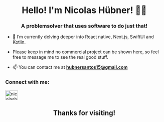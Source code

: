 <h1 align="center">Hello! I'm Nicolas Hübner! 👨‍💻</h1>
<h3 align="center">A problemsolver that uses software to do just that!</h3>

- 🔭 I’m currently delving deeper into React native, Next.js, SwiftUI and Kotlin.


- Please keep in mind no commercial project can be shown here, so feel free to message me to see the real good stuff.


- 📫 You can contact me at **hubnersantos15@gmail.com**

<h3 align="left">Connect with me:</h3>
<p align="left">
<a href="https://linkedin.com/in/nicolashsantos" target="blank"><img align="center" src="https://raw.githubusercontent.com/rahuldkjain/github-profile-readme-generator/master/src/images/icons/Social/linked-in-alt.svg" alt="nicolashubner" height="30" width="40" /></a>
</p>

[//]: # (<h1>🔧  Technologies & Tools</h1>)

[//]: # ()
[//]: # (<div align="center">)

[//]: # (<table>)

[//]: # (  <tr>)

[//]: # (    <td align="center" height="108" width="108">)

[//]: # (      <img)

[//]: # (        src="https://cdn.jsdelivr.net/gh/devicons/devicon/icons/javascript/javascript-plain.svg")

[//]: # (        width="48")

[//]: # (        height="48")

[//]: # (        alt="JavaScript")

[//]: # (      />)

[//]: # (      <br /><strong>JavaScript</strong>)

[//]: # (    </td>)

[//]: # (    <td align="center" height="108" width="108">)

[//]: # (      <img)

[//]: # (        src="https://cdn.jsdelivr.net/gh/devicons/devicon/icons/typescript/typescript-plain.svg")

[//]: # (        width="48")

[//]: # (        height="48")

[//]: # (        alt="TypeScript")

[//]: # (      />)

[//]: # (      <br /><strong>TypeScript</strong>)

[//]: # (    </td>)

[//]: # (    <td align="center" height="108" width="108">)

[//]: # (      <img)

[//]: # (        src="https://cdn.jsdelivr.net/gh/devicons/devicon/icons/redux/redux-original.svg")

[//]: # (        width="48")

[//]: # (        height="48")

[//]: # (        alt="Redux")

[//]: # (      />)

[//]: # (      <br /><strong>Redux</strong>)

[//]: # (    </td>)

[//]: # (     <td align="center" height="108" width="108">)

[//]: # (    <img)

[//]: # (      src="https://img.icons8.com/color/48/net-framework.png")

[//]: # (       width="48")

[//]: # (        height="48")

[//]: # (        alt=".Net Core")

[//]: # (      />)

[//]: # (      <br /><strong>.Net Core</strong>)

[//]: # (    </td>)

[//]: # (  </tr>)

[//]: # (  <tr>)

[//]: # (    </td>)

[//]: # (        <td align="center" height="108" width="108">)

[//]: # (      <img)

[//]: # (        src="https://cdn.jsdelivr.net/gh/devicons/devicon/icons/react/react-original.svg")

[//]: # (        width="48")

[//]: # (        height="48")

[//]: # (        alt="React")

[//]: # (      />)

[//]: # (      <br /><strong>React</strong>)

[//]: # (    </td>)

[//]: # (    <td align="center" height="108" width="108">)

[//]: # (      <img)

[//]: # (        src="https://cdn.jsdelivr.net/gh/devicons/devicon/icons/react/react-original.svg")

[//]: # (        width="48")

[//]: # (        height="48")

[//]: # (        alt="React Native")

[//]: # (      />)

[//]: # (      <br /><strong>React Native</strong>)

[//]: # (    </td>)

[//]: # (     <td align="center" height="108" width="108">)

[//]: # (      <img)

[//]: # (        src="https://cdn.jsdelivr.net/gh/devicons/devicon/icons/jest/jest-plain.svg")

[//]: # (        width="48")

[//]: # (        height="48")

[//]: # (        alt="Jest")

[//]: # (      />)

[//]: # (      <br /><strong>Jest</strong>)

[//]: # (    </td>)

[//]: # (    <td align="center" height="108" width="108">)

[//]: # (      <img)

[//]: # (        src="https://d33wubrfki0l68.cloudfront.net/e937e774cbbe23635999615ad5d7732decad182a/26072/logo-small.ede75a6b.svg")

[//]: # (        width="48")

[//]: # (        height="48")

[//]: # (        alt="NestJs")

[//]: # (      />)

[//]: # (      <br /><strong>NestJs</strong>)

[//]: # (     </tr>)

[//]: # (    <td align="center" height="108" width="108">)

[//]: # (      <img)

[//]: # (        src='https://img.icons8.com/color/48/000000/nodejs.png')

[//]: # (        width="48")

[//]: # (        height="48")

[//]: # (        alt="Node.js")

[//]: # (      />)

[//]: # (      <br /><strong>Node.js</strong>)

[//]: # (    </td>)

[//]: # (     <td align="center" height="108" width="108">)

[//]: # (      <img)

[//]: # (        src='https://img.icons8.com/color/48/000000/mongodb.png')

[//]: # (        width="48")

[//]: # (        height="48")

[//]: # (        alt="Mongodb")

[//]: # (      />)

[//]: # (      <br /><strong>Mongodb</strong>)

[//]: # (    </td>)

[//]: # (    <td align="center" height="108" width="108">)

[//]: # (      <img)

[//]: # (        src='https://www.docker.com/wp-content/uploads/2022/03/vertical-logo-monochromatic.png')

[//]: # (        width="48")

[//]: # (        height="48")

[//]: # (        alt="Docker")

[//]: # (      />)

[//]: # (      <br /><strong>Docker</strong>)

[//]: # (    </td>)

[//]: # (     </td>)

[//]: # (     <td align="center" height="108" width="108">)

[//]: # (      <img)

[//]: # (        src="https://img.icons8.com/external-tal-revivo-shadow-tal-revivo/24/external-kotlin-a-cross-platform-statically-typed-general-purpose-programming-language-with-type-inference-logo-shadow-tal-revivo.png")

[//]: # (        width="48")

[//]: # (        height="48")

[//]: # (        alt="Kotlin")

[//]: # (      />)

[//]: # (      <br /><strong>Kotlin</strong>)

[//]: # (    </td>)

[//]: # (     </tr>)

[//]: # (</table>)

[//]: # (</div>)

[//]: # (# 📈 Stats)

[//]: # (<div align="center">)

[//]: # (<img)

[//]: # (  src="https://github-readme-stats.vercel.app/api?username=NicolasHubner&show_icons=true&theme=react&&hide_border=true")

[//]: # (/>)

[//]: # (</br>)

[//]: # (</br>)

[//]: # (<img)

[//]: # (  src="https://github-readme-streak-stats.herokuapp.com/?user=NicolasHubner&&theme=react&&hide_border=true")

[//]: # (/>)

[//]: # (</br>)

[//]: # (</br>)

[//]: # (<img)

[//]: # (src="https://github-readme-stats.vercel.app/api/top-langs/?username=NicolasHubner&layout=compact")

[//]: # (/>)

[//]: # (</div>)

[//]: # (<h1>)

[//]: # (<img src="https://img.icons8.com/ios/50/000000/duplicate-contacts.png"/>)

[//]: # (Contact</h1>)

[//]: # ()
[//]: # ([![Linkedin Badge]&#40;https://img.shields.io/badge/-Nicolas%20Hubner-blue?style=for-the-badge&logo=Linkedin&logoColor=white&link=https://www.linkedin.com/in/nicolashubner/&#41;]&#40;https://www.linkedin.com/in/nicolashubner/&#41;)

[//]: # ([![Gmail Badge]&#40;https://img.shields.io/badge/-Nicolas%20Hubner-c14438?style=for-the-badge&logo=Gmail&logoColor=white&link=mailto:hubnersantos15@gmail.com&#41;]&#40;mailto:hubnersantos15@gmail.com&#41;)

<h2 align="center"> Thanks for visiting!</h2>
